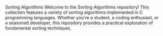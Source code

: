 Sorting Algorithms
Welcome to the Sorting Algorithms repository!
This collection features a variety of sorting algorithms implemented in C  programming languages. Whether you're a student, a coding enthusiast, or a seasoned developer, this repository provides a practical exploration of fundamental sorting techniques.